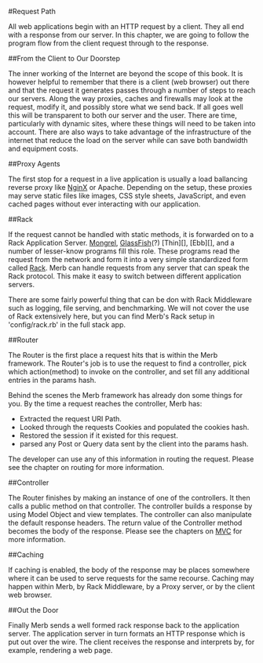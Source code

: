 #Request Path

All web applications begin with an HTTP request by a client.
They all end with a response from our server.
In this chapter, we are going to follow the program flow
from the client request through to the response.

##From the Client to Our Doorstep

The inner working of the Internet are beyond the scope of this book.
It is however helpful to remember that there is a client (web browser) out
there
and that the request it generates passes through a number of steps to reach
our servers.
Along the way proxies, caches and firewalls may look at the request, modify it,
and possibly store what we send back.
If all goes well this will be transparent to both our server and the user.
There are time, particularly with dynamic sites, where these things will need
to be taken into account.
There are also ways to take advantage of the infrastructure of the internet
that reduce the load on the server
while can save both bandwidth and equipment costs.

##Proxy Agents

The first stop for a request in a live application is usually a load ballancing
reverse proxy like [NginX][] or Apache.
Depending on the setup, these proxies may serve static files like images,
CSS style sheets, JavaScript, and even cached pages without ever interacting
with our application.

##Rack

If the request cannot be handled with static methods,
it is forwarded on to a Rack Application Server.
[Mongrel][], [GlassFish][](?) [Thin][], [Ebb][], and a number of lesser-know programs fill this
role.
These programs read the request from the network and form it into a very simple
standardized form called [Rack][].
Merb can handle requests from any server that can speak the Rack protocol.
This make it easy to switch between different application servers.

There are some fairly powerful thing that can be don with Rack Middleware such
as logging, file serving, and benchmarking.
We will not cover the use of Rack extensively here,
but you can find Merb's Rack setup in 'config/rack.rb' in the full stack app.

##Router

The Router is the first place a request hits that is within the Merb framework.
The Router's job is to use the request to find a controller,
pick which action(method) to invoke on the controller,
and set fill any additional entries in the params hash.

Behind the scenes the Merb framework has already don some things for you.
By the time a request reaches the controller, Merb has:

* Extracted the request URI Path.
* Looked through the requests Cookies and populated the cookies hash.
* Restored the session if it existed for this request.
* parsed any Post or Query data sent by the client into the params hash.

The developer can use any of this information in routing the request.
Please see the chapter on routing for more information.

##Controller

The Router finishes by making an instance of one of the controllers.
It then calls a public method on that controller.
The controller builds a response by using Model Object and view templates.
The controller can also manipulate the default response headers.
The return value of the Controller method becomes the body of the response.
Please see the chapters on [MVC][] for more information.

##Caching

If caching is enabled, the body of the response may be places somewhere where
it can be used to serve requests for the same recourse.
Caching may happen within Merb, by Rack Middleware, by a Proxy server,
or by the client web browser.

##Out the Door

Finally Merb sends a well formed rack response back to the application server.
The application server in turn formats an HTTP response which is put out over
the wire.
The client receives the response and interprets by, for example, rendering a web page.

[Mongrel]:    /need/link
[MVC]:        /getting-started/mvc
[NginX]:      /deployment/nginx
[GlassFish]:  /deployment/jruby
[Rack]:       /need/link
